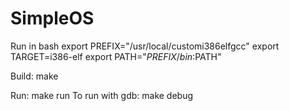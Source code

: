 # SimpleOS

Run in bash
export PREFIX="/usr/local/customi386elfgcc"
export TARGET=i386-elf
export PATH="$PREFIX/bin:$PATH"

Build:
make

Run:
make run
To run with gdb:
make debug

